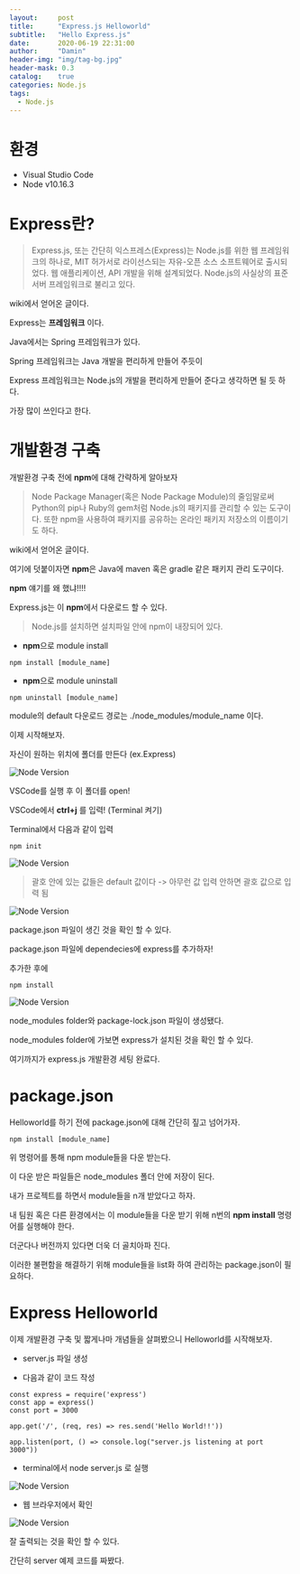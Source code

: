 ```yaml
---
layout:     post
title:      "Express.js Helloworld"
subtitle:   "Hello Express.js"
date:       2020-06-19 22:31:00
author:     "Damin"
header-img: "img/tag-bg.jpg"
header-mask: 0.3
catalog:    true
categories: Node.js
tags:
  - Node.js
---
```


# 환경

- Visual Studio Code
- Node v10.16.3

# Express란?

>Express.js, 또는 간단히 익스프레스(Express)는 Node.js를 위한 웹 프레임워크의 하나로, 
>MIT 허가서로 라이선스되는 자유-오픈 소스 소프트웨어로 출시되었다. 
>웹 애플리케이션, API 개발을 위해 설계되었다. 
>Node.js의 사실상의 표준 서버 프레임워크로 불리고 있다.

wiki에서 얻어온 글이다.

Express는 **프레임워크** 이다.

Java에서는 Spring 프레임워크가 있다.

Spring 프레임워크는 Java 개발을 편리하게 만들어 주듯이

Express 프레임워크는 Node.js의 개발을 편리하게 만들어 준다고 생각하면 될 듯 하다.

가장 많이 쓰인다고 한다.

# 개발환경 구축

개발환경 구축 전에 **npm**에 대해 간략하게 알아보자

>Node Package Manager(혹은 Node Package Module)의 줄임말로써 
>Python의 pip나 Ruby의 gem처럼 Node.js의 패키지를 관리할 수 있는 도구이다. 
>또한 npm을 사용하여 패키지를 공유하는 온라인 패키지 저장소의 이름이기도 하다.

wiki에서 얻어온 글이다.

여기에 덧붙이자면 **npm**은 Java에 maven 혹은 gradle 같은 패키지 관리 도구이다.

**npm** 얘기를 왜 했냐!!!!

Express.js는 이 **npm**에서 다운로드 할 수 있다.

> Node.js를 설치하면 설치파일 안에 npm이 내장되어 있다.

- **npm**으로 module install

~~~
npm install [module_name]
~~~

- **npm**으로 module uninstall

~~~
npm uninstall [module_name]
~~~

module의 default 다운로드 경로는 ./node_modules/module_name 이다.

이제 시작해보자.

자신이 원하는 위치에 폴더를 만든다 (ex.Express)

![Node Version](/img/in-post/Node.js/ExpressFolder.PNG)<br>

VSCode를 실행 후 이 폴더를 open!

VSCode에서 **ctrl+j** 를 입력! (Terminal 켜기)

Terminal에서 다음과 같이 입력

~~~
npm init
~~~

![Node Version](/img/in-post/Node.js/npminit.PNG)<br>

> 괄호 안에 있는 값들은 default 값이다 -> 아무런 값 입력 안하면 괄호 값으로 입력 됨

![Node Version](/img/in-post/Node.js/package.PNG)<br>

package.json 파일이 생긴 것을 확인 할 수 있다.

package.json 파일에 dependecies에 express를 추가하자!

추가한 후에

~~~
npm install
~~~

![Node Version](/img/in-post/Node.js/npminstall.PNG)<br>

node_modules folder와 package-lock.json 파일이 생성됐다.

node_modules folder에 가보면 express가 설치된 것을 확인 할 수 있다.

여기까지가 express.js 개발환경 세팅 완료다.

# package.json

Helloworld를 하기 전에 package.json에 대해 간단히 짚고 넘어가자.

~~~
npm install [module_name]
~~~

위 명령어를 통해 npm module들을 다운 받는다.

이 다운 받은 파일들은 node_modules 폴더 안에 저장이 된다.

내가 프로젝트를 하면서 module들을 n개 받았다고 하자.

내 팀원 혹은 다른 환경에서는 이 module들을 다운 받기 위해 n번의 **npm install** 명령어를 실행해야 한다.

더군다나 버전까지 있다면 더욱 더 골치아파 진다.

이러한 불편함을 해결하기 위해 module들을 list화 하여 관리하는 package.json이 필요하다.

# Express Helloworld

이제 개발환경 구축 및 짧게나마 개념들을 살펴봤으니 Helloworld를 시작해보자.

- server.js 파일 생성

- 다음과 같이 코드 작성

~~~
const express = require('express')
const app = express()
const port = 3000

app.get('/', (req, res) => res.send('Hello World!!'))

app.listen(port, () => console.log("server.js listening at port 3000"))
~~~

- terminal에서 node server.js 로 실행

![Node Version](/img/in-post/Node.js/server.PNG)<br>

- 웹 브라우저에서 확인

![Node Version](/img/in-post/Node.js/localhost3000.PNG)<br>

잘 출력되는 것을 확인 할 수 있다.

간단히 server 예제 코드를 짜봤다.


<script src="https://utteranc.es/client.js" repo="damin8/blog-comment" issue-term="title" label="Comment" theme="github-light" crossorigin="anonymous" async>
</script>


